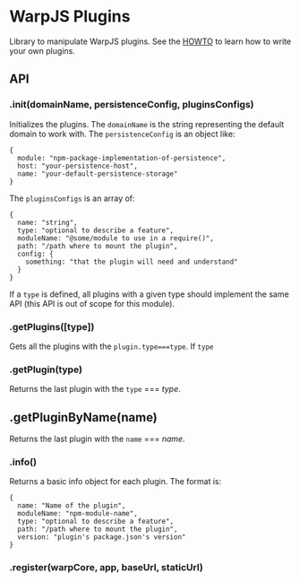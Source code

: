 # WarpJS Plugins

Library to manipulate WarpJS plugins. See the [HOWTO](HOWTO.md) to learn how to
write your own plugins.

## API

### .init(domainName, persistenceConfig, pluginsConfigs)

Initializes the plugins. The `domainName` is the string representing the default
domain to work with. The `persistenceConfig` is an object like:

    {
      module: "npm-package-implementation-of-persistence",
      host: "your-persistence-host",
      name: "your-default-persistence-storage"
    }

The `pluginsConfigs` is an array of:

    {
      name: "string",
      type: "optional to describe a feature",
      moduleName: "@some/module to use in a require()",
      path: "/path where to mount the plugin",
      config: {
        something: "that the plugin will need and understand"
      }
    }

If a `type` is defined, all plugins with a given type should implement the same
API (this API is out of scope for this module).


### .getPlugins([type])

Gets all the plugins with the `plugin.type===type`. If `type`


### .getPlugin(type)

Returns the last plugin with the `type` === *type*.

## .getPluginByName(name)

Returns the last plugin with the `name` === *name*.

### .info()

Returns a basic info object for each plugin. The format is:

    {
      name: "Name of the plugin",
      moduleName: "npm-module-name",
      type: "optional to describe a feature",
      path: "/path where to mount the plugin",
      version: "plugin's package.json's version"
    }


### .register(warpCore, app, baseUrl, staticUrl)
